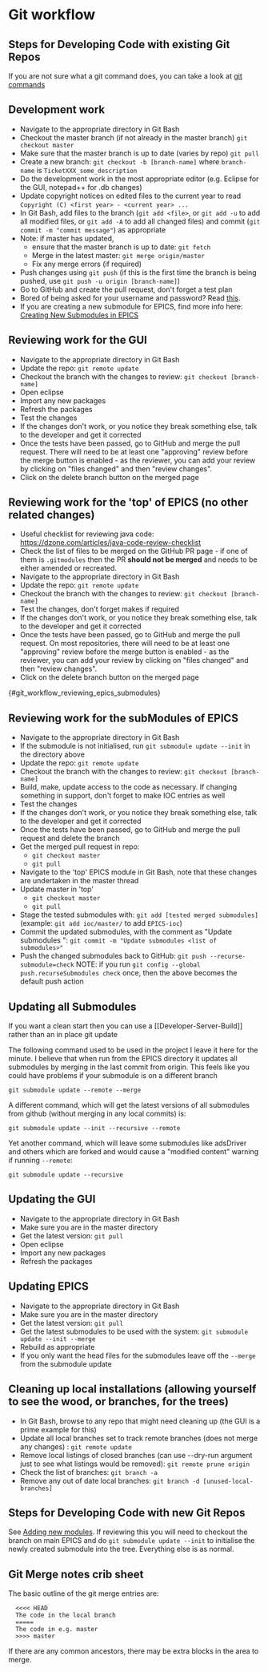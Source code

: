# Git workflow

## Steps for Developing Code with existing Git Repos

If you are not sure what a git command does, you can take a look at [git commands](Git-Commands)

Development work
----------------------------------------------------------------------------------
* Navigate to the appropriate directory in Git Bash
* Checkout the master branch (if not already in the master branch) `git checkout master`
* Make sure that the master branch is up to date (varies by repo) `git pull`
* Create a new branch: ``git checkout -b [branch-name]`` where `branch-name` is `TicketXXX_some_description` 
* Do the development work in the most appropriate editor (e.g. Eclipse for the GUI, notepad++ for .db changes)
* Update copyright notices on edited files to the current year to read ``Copyright (C) <first year> - <current year> ...``
* In Git Bash, add files to the branch (`git add <file>`, or `git add -u` to add all modified files, or `git add -A` to add all changed files) and commit (`git commit -m "commit message"`) as appropriate
* Note: if master has updated, 
    * ensure that the master branch is up to date: ``git fetch``
    * Merge in the latest master: `git merge origin/master`
    * Fix any merge errors (if required)
* Push changes using `git push` (if this is the first time the branch is being pushed, use `git push -u origin [branch-name]`)
* Go to GitHub and create the pull request, don't forget a test plan
* Bored of being asked for your username and password? Read [this](https://help.github.com/articles/caching-your-github-password-in-git/).
* If you are creating a new submodule for EPICS, find more info here: [Creating New Submodules in EPICS](/iocs/creation/Creating-New-Submodules-in-EPICS)

## Reviewing work for the GUI

* Navigate to the appropriate directory in Git Bash
* Update the repo: ``git remote update``
* Checkout the branch with the changes to review: ``git checkout [branch-name]``
* Open eclipse
* Import any new packages
* Refresh the packages
* Test the changes
* If the changes don't work, or you notice they break something else, talk to the developer and get it corrected
* Once the tests have been passed, go to GitHub and merge the pull request. There will need to be at least one "approving" review before the merge button is enabled - as the reviewer, you can add your review by clicking on "files changed" and then "review changes".
* Click on the delete branch button on the merged page

## Reviewing work for the 'top' of EPICS (no other related changes)

* Useful checklist for reviewing java code: https://dzone.com/articles/java-code-review-checklist
* Check the list of files to be merged on the GitHub PR page - if one of them is `.gitmodules` then the PR **should not be merged** and needs to be either amended or recreated. 
* Navigate to the appropriate directory in Git Bash
* Update the repo: ``git remote update``
* Checkout the branch with the changes to review: ``git checkout [branch-name]``
* Test the changes, don't forget makes if required
* If the changes don't work, or you notice they break something else, talk to the developer and get it corrected
* Once the tests have been passed, go to GitHub and merge the pull request. On most repositories, there will need to be at least one "approving" review before the merge button is enabled - as the reviewer, you can add your review by clicking on "files changed" and then "review changes".
* Click on the delete branch button on the merged page

{#git_workflow_reviewing_epics_submodules}
## Reviewing work for the subModules of EPICS

* Navigate to the appropriate directory in Git Bash
* If the submodule is not initialised, run `git submodule update --init` in the directory above
* Update the repo: ``git remote update``
* Checkout the branch with the changes to review: ``git checkout [branch-name]``
* Build, make, update access to the code as necessary. If changing something in support, don't forget to make IOC entries as well
* Test the changes
* If the changes don't work, or you notice they break something else, talk to the developer and get it corrected
* Once the tests have been passed, go to GitHub and merge the pull request and delete the branch
* Get the merged pull request in repo: 
    * `git checkout master`
    * `git pull`
* Navigate to the 'top' EPICS module in Git Bash, note that these changes are undertaken in the master thread
* Update master in 'top' 
    * `git checkout master` 
    * `git pull`
* Stage the tested submodules with: ``git add [tested merged submodules]`` (example: ``git add ioc/master/`` to add ``EPICS-ioc``)
* Commit the updated submodules, with the comment as "Update submodules <list of submodules>": ``git commit -m "Update submodules <list of submodules>"``
* Push the changed submodules back to GitHub: ``git push --recurse-submodule=check``
NOTE: if you run `git config --global push.recurseSubmodules check` once, then the above becomes the default push action 

## Updating all Submodules

If you want a clean start then you can use a [[Developer-Server-Build]] rather than an in place git update

The following command used to be used in the project I leave it here for the minute. I believe that when run from the EPICS directory it updates all submodules by merging in the last commit from origin. This feels like you could have problems if your submodule is on a different branch

    git submodule update --remote --merge

A different command, which will get the latest versions of all submodules from github (without merging in any local commits) is:

    git submodule update --init --recursive --remote

Yet another command, which will leave some submodules like adsDriver and others which are forked and would cause a "modified content" warning if running `--remote`:

    git submodule update --recursive

## Updating the GUI

* Navigate to the appropriate directory in Git Bash
* Make sure you are in the master directory
* Get the latest version: ``git pull``
* Open eclipse
* Import any new packages
* Refresh the packages

## Updating EPICS

* Navigate to the appropriate directory in Git Bash
* Make sure you are in the master directory
* Get the latest version: ``git pull``
* Get the latest submodules to be used with the system: ``git submodule update --init --merge``
* Rebuild as appropriate
* If you only want the head files for the submodules leave off the ``--merge`` from the submodule update

## Cleaning up local installations (allowing yourself to see the wood, or branches, for the trees)

* In Git Bash, browse to any repo that might need cleaning up (the GUI is a prime example for this)
* Update all local branches set to track remote branches (does not merge any changes) : ``git remote update``
* Remove local listings of closed branches (can use --dry-run argument just to see what listings would be removed): ``git remote prune origin``
* Check the list of branches: ``git branch -a``
* Remove any out of date local branches: ``git branch -d [unused-local-branches]``

## Steps for Developing Code with new Git Repos

See [Adding new modules](Adding-new-modules-via-Git). If reviewing this you will need to checkout the branch on main EPICS and do `git submodule update --init` to initialise the newly created submodule into the tree. Everything else is as normal.

## Git Merge notes crib sheet

The basic outline of the git merge entries are:

```
  <<<< HEAD
  The code in the local branch
  =====
  The code in e.g. master
  >>>> master
```

If there are any common ancestors, there may be extra blocks in the area to merge.
